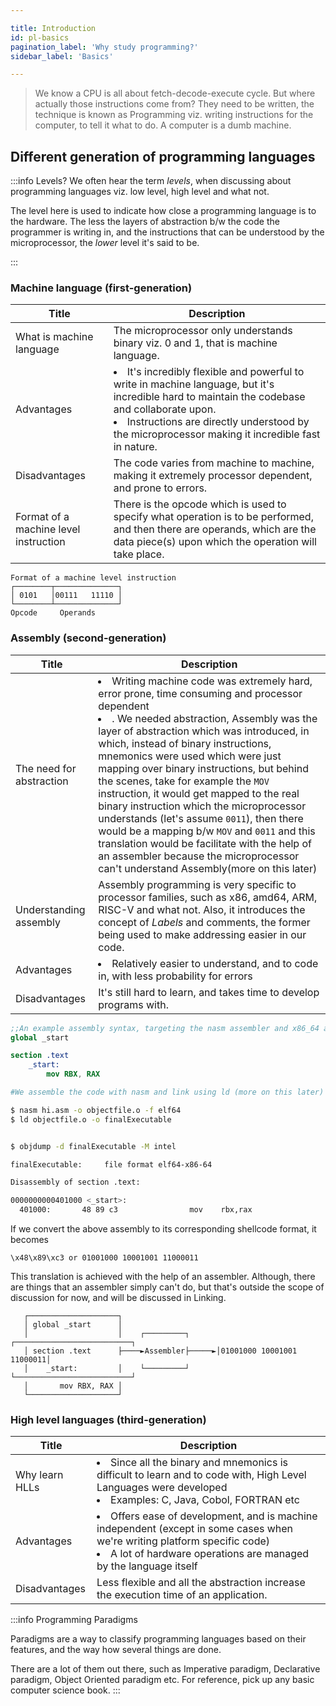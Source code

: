 ```yaml
---

title: Introduction
id: pl-basics
pagination_label: 'Why study programming?'
sidebar_label: 'Basics'

---
```


> We know a CPU is all about fetch-decode-execute cycle. But where actually those instructions come from? They need to be written, the technique is known as Programming viz. writing instructions for the computer, to tell it what to do. A computer is a dumb machine.


## Different generation of programming languages

:::info Levels?
We often hear the term _levels_, when discussing about programming languages viz. low level, high level and what not.

The level here is used to indicate how close a programming language is to the hardware. The less the layers of abstraction b/w the code the programmer is writing in, and the instructions that can be understood by the microprocessor, the _lower_ level it's said to be.

:::

### Machine language (first-generation)

Title | Description
-|-
What is machine language | The microprocessor only understands binary viz. 0 and 1, that is machine language.
Advantages | <li>It's incredibly flexible and powerful to write in machine language, but it's incredible hard to maintain the codebase and collaborate upon.</li><li>Instructions are directly understood by the microprocessor making it incredible fast in nature.</li>
Disadvantages | The code varies from machine to machine, making it extremely processor dependent, and prone to errors.
Format of a machine level instruction | There is the opcode which is used to specify what operation is to be performed, and then there are operands, which are the data piece(s) upon which the operation will take place.

```
Format of a machine level instruction
┌────────┬──────────────┐
│ 0101   │00111   11110 │
└────────┴──────────────┘
Opcode     Operands

```

### Assembly (second-generation)

Title | Description
-|-
The need for abstraction | <li>Writing machine code was extremely hard, error prone, time consuming and processor dependent</li><li>. We needed abstraction, Assembly was the layer of abstraction which was introduced, in which, instead of binary instructions, mnemonics were used which were just mapping over binary instructions, but behind the scenes, take for example the `MOV` instruction, it would get mapped to the real binary instruction which the microprocessor understands (let's assume `0011`), then there would be a mapping b/w `MOV` and `0011` and this translation would be facilitate with the help of an assembler because the microprocessor can't understand Assembly(more on this later)</li>
Understanding assembly | Assembly programming is very specific to processor families, such as x86, amd64, ARM, RISC-V and what not. Also, it introduces the concept of _Labels_ and comments, the former being used to make addressing easier in our code.
Advantages | <li>Relatively easier to understand, and to code in, with less probability for errors</li>
Disadvantages | It's still hard to learn, and takes time to develop programs with.


```nasm
;;An example assembly syntax, targeting the nasm assembler and x86_64 assembly
global _start

section .text
	_start:
		mov RBX, RAX
```

```sh
#We assemble the code with nasm and link using ld (more on this later)

$ nasm hi.asm -o objectfile.o -f elf64
$ ld objectfile.o -o finalExecutable


$ objdump -d finalExecutable -M intel

finalExecutable:     file format elf64-x86-64

Disassembly of section .text:

0000000000401000 <_start>:
  401000:       48 89 c3                mov    rbx,rax
```

If we convert the above assembly to its corresponding shellcode format, it becomes 
```
\x48\x89\xc3 or 01001000 10001001 11000011
```

This translation is achieved with the help of an assembler. Although, there are things that an assembler simply can't do, but that's outside the scope of discussion for now, and will be discussed in Linking.

```
   ┌────────────────────┐
   │ global _start      │
   │                    │    ┌─────────┐      ┌──────────────────────────┐
   │ section .text      ├────►Assembler├─────►│01001000 10001001 11000011│
   │    _start:         │    └─────────┘      └──────────────────────────┘
   │       mov RBX, RAX │
   └────────────────────┘

```


### High level languages (third-generation)

Title | Description
-|-
Why learn HLLs | <li>Since all the binary and mnemonics is difficult to learn and to code with, High Level Languages were developed</li><li>Examples: C, Java, Cobol, FORTRAN etc</li>
Advantages | <li>Offers ease of development, and is machine independent (except in some cases when we're writing platform specific code)</li><li>A lot of hardware operations are managed by the language itself</li>
Disadvantages | Less flexible and all the abstraction increase the execution time of an application.


:::info Programming Paradigms

Paradigms are a way to classify programming languages based on their features, and the way how several things are done.

There are a lot of them out there, such as 	Imperative paradigm, Declarative paradigm, Object Oriented paradigm etc. For reference, pick up any basic computer science book.
:::
